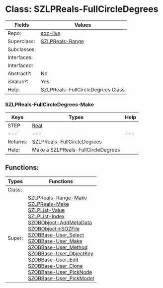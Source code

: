 
# Class:	SZLPReals-FullCircleDegrees

| Fields | Values |
| --------- | --------- |
| Repo: | [soz-live](/repos/soz-live.html) |
| Superclass: | [SZLPReals-Range](SZLPReals-Range.html) |
| Subclasses: |  |
| Interfaces: |  |
| Interfaced: |  |
| Abstract?: | No |
| isValue?: | Yes |
| Help: | SZLPReals-FullCircleDegrees Class |

### SZLPReals-FullCircleDegrees-Make

| Keys | Types | Help |
| --------- | --------- | --------- |
| STEP | [Real](Real.html) |  |
| --- | --- | --- |
| Returns: | [SZLPReals-FullCircleDegrees](SZLPReals-FullCircleDegrees.html) |
| Help: | Make a SZLPReals-FullCircleDegrees |


## Functions:

| Types | Functions |
| --------- | --------- |
| Class: |  |
| Super: | [SZLPReals-Range-Make](SZLPReals-Range.html) <br> [SZLPReals-Make](SZLPReals.html) <br> [SZLPList-Value](SZLPList.html) <br> [SZLPList-Index](SZLPList.html) <br> [SZOBObject-AddMetaData](SZOBObject.html) <br> [SZOBObject->SOZFile](SZOBObject.html) <br> [SZOBBase-User_Select](SZOBBase.html) <br> [SZOBBase-User_Make](SZOBBase.html) <br> [SZOBBase-User_Method](SZOBBase.html) <br> [SZOBBase-User_ObjectKey](SZOBBase.html) <br> [SZOBBase-User_Edit](SZOBBase.html) <br> [SZOBBase-User_Clone](SZOBBase.html) <br> [SZOBBase-User_PickNode](SZOBBase.html) <br> [SZOBBase-User_PickModel](SZOBBase.html) |



